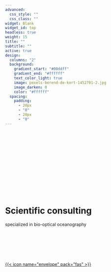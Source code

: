 ```yaml
---
advanced:
  css_style: ""
  css_class: ""
widget: Blank
widget_id: top
headless: true
weight: 15
title: ""
subtitle: ""
active: true
design:
  columns: "2"
  background:
    gradient_start: "#00ddff"
    gradient_end: "#ffffff"
    text_color_light: true
    image: pexels-berend-de-kort-1452701-2.jpg
    image_darken: 0
    color: "#ffffff"
  spacing:
    padding:
      - 20px
      - "0"
      - 20px
      - "0"
---
```

# <br>

# <br>

# <br>

# **Scientific consulting**

specialized in bio-optical oceanography
<br>
<br>

<br>

<br>

<br>

<br>

[{{< icon name="envelope" pack="fas" >}}](/#contact)